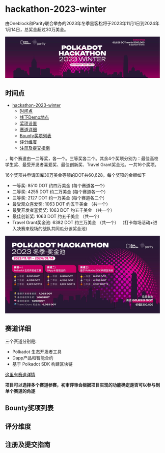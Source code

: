 # hackathon-2023-winter
由Oneblock和Parity联合举办的2023年冬季黑客松将于2023年11月1日到2024年1月14日，总奖金超过30万美金。

![banner](./docs/assets/01-banner.jpg)

## 时间点
<!-- TOC -->

- [hackathon-2023-winter](#hackathon-2023-winter)
    - [时间点](#%E6%97%B6%E9%97%B4%E7%82%B9)
    - [线下Demo地点](#%E7%BA%BF%E4%B8%8Bdemo%E5%9C%B0%E7%82%B9)
    - [奖项设置](#%E5%A5%96%E9%A1%B9%E8%AE%BE%E7%BD%AE)
    - [赛道详细](#%E8%B5%9B%E9%81%93%E8%AF%A6%E7%BB%86)
    - [Bounty奖项列表](#bounty%E5%A5%96%E9%A1%B9%E5%88%97%E8%A1%A8)
    - [评分维度](#%E8%AF%84%E5%88%86%E7%BB%B4%E5%BA%A6)
    - [注册及提交指南](#%E6%B3%A8%E5%86%8C%E5%8F%8A%E6%8F%90%E4%BA%A4%E6%8C%87%E5%8D%97)

<!-- /TOC -->，每个赛道由一二等奖，各一个。三等奖各二个。其余4个奖项分别为：最佳高校学生奖、最受开发者喜爱奖、最佳创新奖、Travel Grant奖金池。一共16个奖项。

16个奖项共申请国库30万美金等额的DOT共60,628。每个奖项的金额如下
- 一等奖: 8510 DOT 约四万美金 (每个赛道各一个)
- 二等奖: 4255 DOT 约二万美金 (每个赛道各一个)
- 三等奖: 2127 DOT 约一万美金 (每个赛道各二个)
- 最受观众喜爱奖: 1063 DOT 约五千美金 （共一个）
- 最受开发者喜爱奖: 1063 DOT 约五千美金 （共一个）
- 最佳创新奖: 1063 DOT 约五千美金 （共一个）
- Travel Grant奖金池: 6382 DOT 约三万美金 （共一个）
（打卡每场活动+进入决赛来现场的战队共同瓜分该奖金池）

![lane](./docs/assets/03-pool.jpg)

## 赛道详细

三个赛道分别是:
- Polkadot 生态开发者工具
- Dapp产品和智能合约
- 基于 Polkadot SDK 构建区块链

[这里有赛道详情](./docs/categories.md)

**项目可以选择多个赛道参赛，初审评审会根据项目实现的功能确定是否可以参与到单个赛道的角逐**

## Bounty奖项列表

## 评分维度

## 注册及提交指南